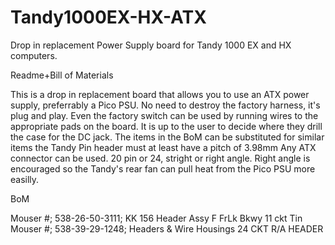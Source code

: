 # Tandy1000EX-HX-ATX
Drop in replacement Power Supply board for Tandy 1000 EX and HX computers. 

Readme+Bill of Materials

This is a drop in replacement board that allows you to use an ATX power supply, preferrably a Pico PSU. No need to destroy the factory harness, it's plug and play. 
Even the factory switch can be used by running wires to the appropriate pads on the board. 
It is up to the user to decide where they drill the case for the DC jack. 
The items in the BoM can be substituted for similar items
	the Tandy Pin header must at least have a pitch of 3.98mm
	Any ATX connector can be used. 20 pin or 24, stright or right angle. Right angle is encouraged so the Tandy's rear fan can pull heat from the Pico PSU more easilly. 

BoM

Mouser #; 538-26-50-3111; KK 156 Header Assy F FrLk Bkwy 11 ckt Tin
Mouser #; 538-39-29-1248; Headers & Wire Housings 24 CKT R/A HEADER
